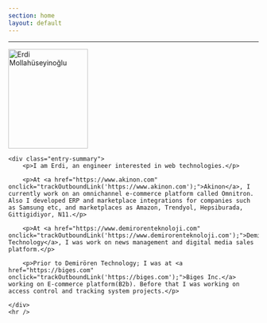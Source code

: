 ```yaml
---
section: home
layout: default
---
```


<div class="hfeed">
  <hr />
  <div class="hentry post no-border">
    <img src="#" alt="Erdi Mollahüseyinoğlu" class="archive-thumbnail home-thumbnail" width="160" height="200" />

    <div class="entry-summary">
        <p>I am Erdi, an engineer interested in web technologies.</p>

        <p>At <a href="https://www.akinon.com" onclick="trackOutboundLink('https://www.akinon.com');">Akinon</a>, I currently work on an omnichannel e-commerce platform called Omnitron. Also I developed ERP and marketplace integrations for companies such as Samsung etc, and marketplaces as Amazon, Trendyol, Hepsiburada, Gittigidiyor, N11.</p>

        <p>At <a href="https://www.demirorenteknoloji.com" onclick="trackOutboundLink('https://www.demirorenteknoloji.com');">Demirören Technology</a>, I was work on news management and digital media sales platform.</p>

        <p>Prior to Demirören Technology; I was at <a href="https://biges.com" onclick="trackOutboundLink('https://biges.com');">Biges Inc.</a> working on E-commerce platform(B2b). Before that I was working on access control and tracking system projects.</p>

    </div>
    <hr />
  </div>
</div>
